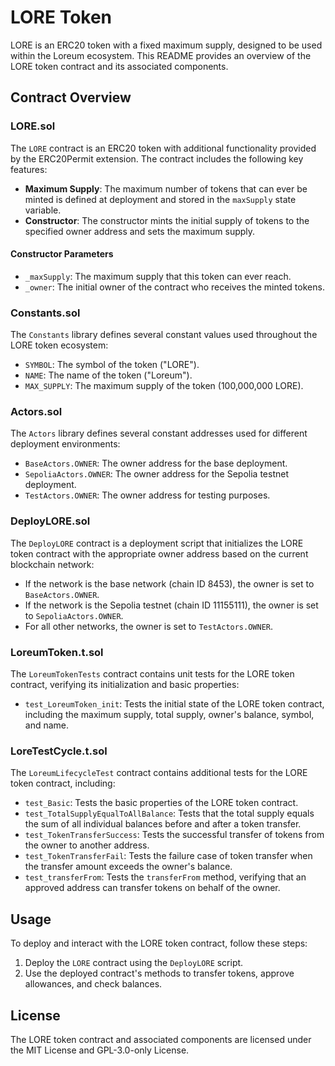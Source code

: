 # LORE Token

LORE is an ERC20 token with a fixed maximum supply, designed to be used within the Loreum ecosystem. This README provides an overview of the LORE token contract and its associated components.

## Contract Overview

### LORE.sol

The `LORE` contract is an ERC20 token with additional functionality provided by the ERC20Permit extension. The contract includes the following key features:

- **Maximum Supply**: The maximum number of tokens that can ever be minted is defined at deployment and stored in the `maxSupply` state variable.
- **Constructor**: The constructor mints the initial supply of tokens to the specified owner address and sets the maximum supply.

#### Constructor Parameters

- `_maxSupply`: The maximum supply that this token can ever reach.
- `_owner`: The initial owner of the contract who receives the minted tokens.

### Constants.sol

The `Constants` library defines several constant values used throughout the LORE token ecosystem:

- `SYMBOL`: The symbol of the token ("LORE").
- `NAME`: The name of the token ("Loreum").
- `MAX_SUPPLY`: The maximum supply of the token (100,000,000 LORE).

### Actors.sol

The `Actors` library defines several constant addresses used for different deployment environments:

- `BaseActors.OWNER`: The owner address for the base deployment.
- `SepoliaActors.OWNER`: The owner address for the Sepolia testnet deployment.
- `TestActors.OWNER`: The owner address for testing purposes.

### DeployLORE.sol

The `DeployLORE` contract is a deployment script that initializes the LORE token contract with the appropriate owner address based on the current blockchain network:

- If the network is the base network (chain ID 8453), the owner is set to `BaseActors.OWNER`.
- If the network is the Sepolia testnet (chain ID 11155111), the owner is set to `SepoliaActors.OWNER`.
- For all other networks, the owner is set to `TestActors.OWNER`.

### LoreumToken.t.sol

The `LoreumTokenTests` contract contains unit tests for the LORE token contract, verifying its initialization and basic properties:

- `test_LoreumToken_init`: Tests the initial state of the LORE token contract, including the maximum supply, total supply, owner's balance, symbol, and name.

### LoreTestCycle.t.sol

The `LoreumLifecycleTest` contract contains additional tests for the LORE token contract, including:

- `test_Basic`: Tests the basic properties of the LORE token contract.
- `test_TotalSupplyEqualToAllBalance`: Tests that the total supply equals the sum of all individual balances before and after a token transfer.
- `test_TokenTransferSuccess`: Tests the successful transfer of tokens from the owner to another address.
- `test_TokenTransferFail`: Tests the failure case of token transfer when the transfer amount exceeds the owner's balance.
- `test_transferFrom`: Tests the `transferFrom` method, verifying that an approved address can transfer tokens on behalf of the owner.

## Usage

To deploy and interact with the LORE token contract, follow these steps:

1. Deploy the `LORE` contract using the `DeployLORE` script.
2. Use the deployed contract's methods to transfer tokens, approve allowances, and check balances.

## License

The LORE token contract and associated components are licensed under the MIT License and GPL-3.0-only License.
